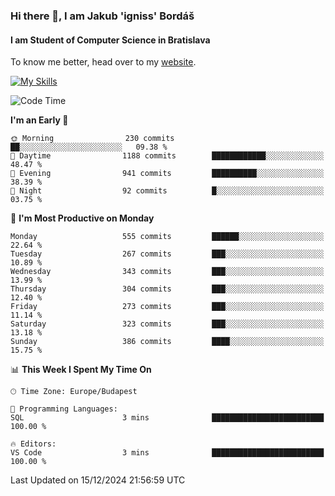 ### Hi there 👋, I am Jakub 'igniss' Bordáš

#### I am Student of Computer Science in Bratislava
To know me better, head over to my [website](https://bordas.sk).

[![My Skills](https://skillicons.dev/icons?i=js,html,css,figma,svelte,java,kotlin,python,postgresql,typescript,nest,nodejs)](https://bordas.sk)


<!--START_SECTION:waka-->
![Code Time](http://img.shields.io/badge/Code%20Time-1%2C612%20hrs%208%20mins-blue)

**I'm an Early 🐤** 

```text
🌞 Morning                230 commits         ██░░░░░░░░░░░░░░░░░░░░░░░   09.38 % 
🌆 Daytime                1188 commits        ████████████░░░░░░░░░░░░░   48.47 % 
🌃 Evening                941 commits         ██████████░░░░░░░░░░░░░░░   38.39 % 
🌙 Night                  92 commits          █░░░░░░░░░░░░░░░░░░░░░░░░   03.75 % 
```
📅 **I'm Most Productive on Monday** 

```text
Monday                   555 commits         ██████░░░░░░░░░░░░░░░░░░░   22.64 % 
Tuesday                  267 commits         ███░░░░░░░░░░░░░░░░░░░░░░   10.89 % 
Wednesday                343 commits         ███░░░░░░░░░░░░░░░░░░░░░░   13.99 % 
Thursday                 304 commits         ███░░░░░░░░░░░░░░░░░░░░░░   12.40 % 
Friday                   273 commits         ███░░░░░░░░░░░░░░░░░░░░░░   11.14 % 
Saturday                 323 commits         ███░░░░░░░░░░░░░░░░░░░░░░   13.18 % 
Sunday                   386 commits         ████░░░░░░░░░░░░░░░░░░░░░   15.75 % 
```


📊 **This Week I Spent My Time On** 

```text
🕑︎ Time Zone: Europe/Budapest

💬 Programming Languages: 
SQL                      3 mins              █████████████████████████   100.00 % 

🔥 Editors: 
VS Code                  3 mins              █████████████████████████   100.00 % 
```


 Last Updated on 15/12/2024 21:56:59 UTC
<!--END_SECTION:waka-->
